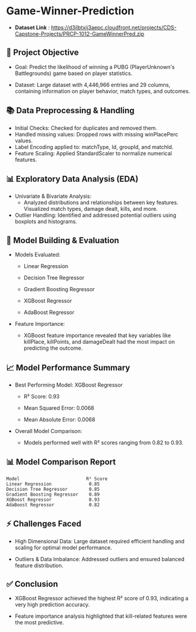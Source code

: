 # Game-Winner-Prediction

- **Dataset Link** : https://d3ilbtxij3aepc.cloudfront.net/projects/CDS-Capstone-Projects/PRCP-1012-GameWinnerPred.zip


## 🎯 Project Objective

* Goal: Predict the likelihood of winning a PUBG (PlayerUnknown's Battlegrounds) game based on player 			statistics.

* Dataset: Large dataset with 4,446,966 entries and 29 columns, containing information on player behavior, 		match types, and outcomes.

## 📚 Data Preprocessing & Handling
* Initial Checks:
          Checked for duplicates and removed them.
* Handled missing values:
          Dropped rows with missing winPlacePerc values.
* Label Encoding applied to:
          matchType, Id, groupId, and matchId.
* Feature Scaling:
          Applied StandardScaler to normalize numerical features.

## 📊 Exploratory Data Analysis (EDA)
	
* Univariate & Bivariate Analysis:
    * Analyzed distributions and relationships between key features.
		Visualized match types, damage dealt, kills, and more.
* Outlier Handling:
		 Identified and addressed potential outliers using boxplots and histograms.

## 🧠 Model Building & Evaluation
	
  * Models Evaluated:
    
	  * Linear Regression
		
    * Decision Tree Regressor
		
    * Gradient Boosting Regressor
		
    * XGBoost Regressor
		
    * AdaBoost Regressor
	
  * Feature Importance:
    
	* XGBoost feature importance revealed that key variables like killPlace, killPoints, and damageDealt 		had the most impact on predicting the outcome.

## 📈 Model Performance Summary
	
  * Best Performing Model: XGBoost Regressor
		
    * R² Score: 0.93
		
    * Mean Squared Error: 0.0068
		
    * Mean Absolute Error: 0.0068
	
  * Overall Model Comparison:
	
    * Models performed well with R² scores ranging from 0.82 to 0.93.

## 📊 Model Comparison Report
```
Model	        			  R² Score
Linear Regression	  	       0.85
Decision Tree Regressor		   0.85
Gradient Boosting Regressor	   0.89
XGBoost Regressor		       0.93
AdaBoost Regressor		       0.82
```
## ⚡ Challenges Faced
	
  * High Dimensional Data:
		 Large dataset required efficient handling and scaling for optimal model performance.
	
  * Outliers & Data Imbalance:
		 Addressed outliers and ensured balanced feature distribution.

## ✅ Conclusion
	
* XGBoost Regressor achieved the highest R² score of 0.93, indicating a very high prediction accuracy.

* Feature importance analysis highlighted that kill-related features were the most predictive.
